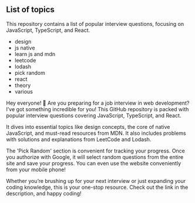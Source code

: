 
## List of topics

This repository contains a list of
popular interview questions, focusing on
JavaScript, TypeScript, and React.

- design
- js native
- learn js and mdn
- leetcode
- lodash
- pick random
- react
- theory
- various


Hey everyone! 🚀 Are you preparing for a job interview in web development? 
I’ve got something incredible for you! This GitHub repository is packed with
popular interview questions covering JavaScript, TypeScript, and React.

It dives into essential topics like design concepts, the core of native JavaScript,
and must-read resources from MDN. It also includes problems with solutions and
explanations from LeetCode and Lodash.

The 'Pick Random' section is convenient for tracking your progress.
Once you authorize with Google, it will select random questions from the
entire site and save your progress. You can even use the website conveniently
from your mobile phone!

Whether you’re brushing up for your next interview or just expanding your
coding knowledge, this is your one-stop resource. Check out the link in the
description, and happy coding!